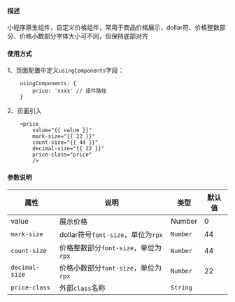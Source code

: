 #### 描述
小程序原生组件，自定义价格组件，常用于商品价格展示，dollar符、价格整数部分、价格小数部分字体大小可不同，但保持底部对齐

#### 使用方式
1、页面配置中定义`usingComponents`字段：
```
    usingComponents: {
        price: 'xxxx' // 组件路径
    }
```

2、页面引入
```
    <price
        value="{{ value }}"
        mark-size="{{ 22 }}"
        count-size="{{ 44 }}"
        decimal-size="{{ 22 }}"
        price-class="price"
        />
```

#### 参数说明
| 属性 | 说明 | 类型 | 默认值 |
|---- | -----|------| -----|
| value | 展示价格 | Number | 0 |
| `mark-size` | dollar符号`font-size`，单位为`rpx`  | `Number` | 44 |
| `count-size` | 价格整数部分`font-size`，单位为`rpx` | `Number` | 44 |
| `decimal-size` | 价格小数部分`font-size`，单位为`rpx` | `Number` | 22 |
| `price-class` | 外部`class`名称 | `String`|  |

